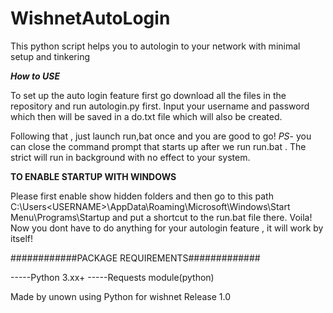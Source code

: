 # WishnetAutoLogin
This python script helps you to autologin to your network with minimal setup and tinkering

*****How to USE*****

To set up the auto login feature first go download all the files in the repository and run autologin.py first. Input your username and password which then will be saved in a do.txt file which will also be created. 

Following that , just launch run,bat once and you are good to go! *PS*- you can close the command prompt that starts up after we run run.bat . The strict will run in background with no effect to your system. 

****TO ENABLE STARTUP WITH WINDOWS****

Please first enable show hidden folders and then go to this path C:\Users\<USERNAME>\AppData\Roaming\Microsoft\Windows\Start Menu\Programs\Startup  and put a shortcut to the run.bat file there. Voila! Now you dont have to do anything for your autologin feature , it will work by itself!

############PACKAGE REQUIREMENTS#############

-----Python 3.xx+
-----Requests module(python)


Made by unown using Python for wishnet
Release 1.0
